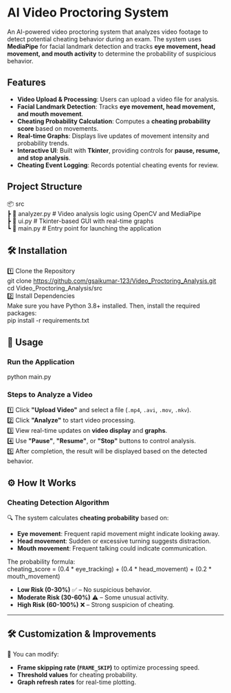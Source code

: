 # **AI Video Proctoring System**  

An AI-powered video proctoring system that analyzes video footage to detect potential cheating behavior during an exam. The system uses **MediaPipe** for facial landmark detection and tracks **eye movement, head movement, and mouth activity** to determine the probability of suspicious behavior.  

## **Features**  
- **Video Upload & Processing**: Users can upload a video file for analysis.  
- **Facial Landmark Detection**: Tracks **eye movement, head movement, and mouth movement**.  
- **Cheating Probability Calculation**: Computes a **cheating probability score** based on movements.  
- **Real-time Graphs**: Displays live updates of movement intensity and probability trends.  
- **Interactive UI**: Built with **Tkinter**, providing controls for **pause, resume, and stop analysis**.  
- **Cheating Event Logging**: Records potential cheating events for review.  


## **Project Structure**  

📦 src  
 ┣ 📜 analyzer.py        # Video analysis logic using OpenCV and MediaPipe  
 ┣ 📜 ui.py              # Tkinter-based GUI with real-time graphs  
 ┗ 📜 main.py            # Entry point for launching the application    


## 🛠️ **Installation**  
1️⃣ Clone the Repository  
    git clone https://github.com/gsaikumar-123/Video_Proctoring_Analysis.git  
    cd Video_Proctoring_Analysis/src  
2️⃣ Install Dependencies  
    Make sure you have Python 3.8+ installed. Then, install the required packages:  
    pip install -r requirements.txt  

## 🎯 **Usage**  

### **Run the Application**  
python main.py

### **Steps to Analyze a Video**  
1️⃣ Click **"Upload Video"** and select a file (`.mp4`, `.avi`, `.mov`, `.mkv`).  
2️⃣ Click **"Analyze"** to start video processing.  
3️⃣ View real-time updates on **video display** and **graphs**.  
4️⃣ Use **"Pause"**, **"Resume"**, or **"Stop"** buttons to control analysis.  
5️⃣ After completion, the result will be displayed based on the detected behavior.  


## ⚙️ **How It Works**  

### **Cheating Detection Algorithm**  
🔍 The system calculates **cheating probability** based on:  
- **Eye movement**: Frequent rapid movement might indicate looking away.  
- **Head movement**: Sudden or excessive turning suggests distraction.  
- **Mouth movement**: Frequent talking could indicate communication.  

The probability formula:  
cheating_score = (0.4 * eye_tracking) + (0.4 * head_movement) + (0.2 * mouth_movement)

- **Low Risk (0-30%)** ✅ – No suspicious behavior.  
- **Moderate Risk (30-60%)** ⚠️ – Some unusual activity.  
- **High Risk (60-100%)** ❌ – Strong suspicion of cheating.  

---

## 🛠 **Customization & Improvements**  
🔧 You can modify:  
- **Frame skipping rate (`FRAME_SKIP`)** to optimize processing speed.  
- **Threshold values** for cheating probability.  
- **Graph refresh rates** for real-time plotting.  
